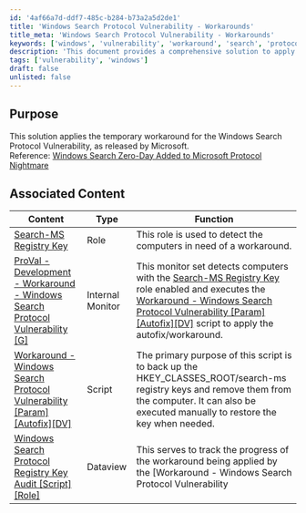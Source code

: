 ```yaml
---
id: '4af66a7d-ddf7-485c-b284-b73a2a5d2de1'
title: 'Windows Search Protocol Vulnerability - Workarounds'
title_meta: 'Windows Search Protocol Vulnerability - Workarounds'
keywords: ['windows', 'vulnerability', 'workaround', 'search', 'protocol']
description: 'This document provides a comprehensive solution to apply a temporary workaround for the Windows Search Protocol Vulnerability as released by Microsoft. It includes associated content, implementation steps, and necessary roles and scripts to effectively manage the vulnerability.'
tags: ['vulnerability', 'windows']
draft: false
unlisted: false
---
```


## Purpose

This solution applies the temporary workaround for the Windows Search Protocol Vulnerability, as released by Microsoft.  
Reference: [Windows Search Zero-Day Added to Microsoft Protocol Nightmare](https://www.bleepingcomputer.com/news/security/new-windows-search-zero-day-added-to-microsoft-protocol-nightmare/)

## Associated Content

| Content                                                                                                      | Type          | Function                                                                                                                                                                                                                   |
|--------------------------------------------------------------------------------------------------------------|---------------|---------------------------------------------------------------------------------------------------------------------------------------------------------------------------------------------------------------------------|
| [Search-MS Registry Key](<../cwa/roles/MS-MSDT Registry Key.md>)                                         | Role          | This role is used to detect the computers in need of a workaround.                                                                                                                                                     |
| [ProVal - Development - Workaround - Windows Search Protocol Vulnerability [G]](<../cwa/monitors/Workaround - Windows Search Protocol VulnerabilityG.md>) | Internal Monitor | This monitor set detects computers with the [Search-MS Registry Key](<../cwa/roles/MS-MSDT Registry Key.md>) role enabled and executes the [Workaround - Windows Search Protocol Vulnerability [Param][Autofix][DV]](<../cwa/scripts/Workaround - Windows Search Protocol Vulnerability.md>) script to apply the autofix/workaround. |
| [Workaround - Windows Search Protocol Vulnerability [Param][Autofix][DV]](<../cwa/scripts/Workaround - Windows Search Protocol Vulnerability.md>) | Script        | The primary purpose of this script is to back up the HKEY_CLASSES_ROOT/search-ms registry keys and remove them from the computer. It can also be executed manually to restore the key when needed.                        |
| [Windows Search Protocol Registry Key Audit [Script][Role]](<../cwa/dataviews/Windows Search Protocol Registry Key Audit ScriptRole.md>) | Dataview      | This serves to track the progress of the workaround being applied by the [Workaround - Windows Search Protocol Vulnerability




